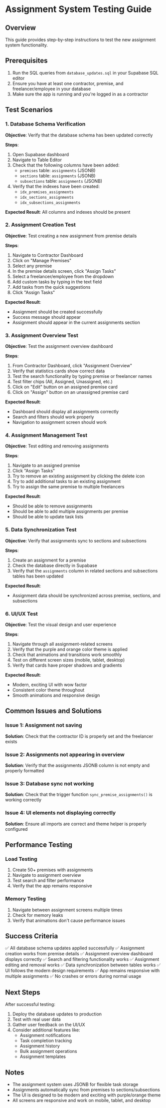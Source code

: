 # Assignment System Testing Guide

## Overview
This guide provides step-by-step instructions to test the new assignment system functionality.

## Prerequisites
1. Run the SQL queries from `database_updates.sql` in your Supabase SQL editor
2. Ensure you have at least one contractor, premise, and freelancer/employee in your database
3. Make sure the app is running and you're logged in as a contractor

## Test Scenarios

### 1. Database Schema Verification
**Objective**: Verify that the database schema has been updated correctly

**Steps**:
1. Open Supabase dashboard
2. Navigate to Table Editor
3. Check that the following columns have been added:
   - `premises` table: `assignments` (JSONB)
   - `sections` table: `assignments` (JSONB) 
   - `subsections` table: `assignments` (JSONB)
4. Verify that the indexes have been created:
   - `idx_premises_assignments`
   - `idx_sections_assignments`
   - `idx_subsections_assignments`

**Expected Result**: All columns and indexes should be present

### 2. Assignment Creation Test
**Objective**: Test creating a new assignment from premise details

**Steps**:
1. Navigate to Contractor Dashboard
2. Click on "Manage Premises"
3. Select any premise
4. In the premise details screen, click "Assign Tasks"
5. Select a freelancer/employee from the dropdown
6. Add custom tasks by typing in the text field
7. Add tasks from the quick suggestions
8. Click "Assign Tasks"

**Expected Result**: 
- Assignment should be created successfully
- Success message should appear
- Assignment should appear in the current assignments section

### 3. Assignment Overview Test
**Objective**: Test the assignment overview dashboard

**Steps**:
1. From Contractor Dashboard, click "Assignment Overview"
2. Verify that statistics cards show correct data
3. Test the search functionality by typing premise or freelancer names
4. Test filter chips (All, Assigned, Unassigned, etc.)
5. Click on "Edit" button on an assigned premise card
6. Click on "Assign" button on an unassigned premise card

**Expected Result**:
- Dashboard should display all assignments correctly
- Search and filters should work properly
- Navigation to assignment screen should work

### 4. Assignment Management Test
**Objective**: Test editing and removing assignments

**Steps**:
1. Navigate to an assigned premise
2. Click "Assign Tasks" 
3. Try to remove an existing assignment by clicking the delete icon
4. Try to add additional tasks to an existing assignment
5. Try to assign the same premise to multiple freelancers

**Expected Result**:
- Should be able to remove assignments
- Should be able to add multiple assignments per premise
- Should be able to update task lists

### 5. Data Synchronization Test
**Objective**: Verify that assignments sync to sections and subsections

**Steps**:
1. Create an assignment for a premise
2. Check the database directly in Supabase
3. Verify that the `assignments` column in related sections and subsections tables has been updated

**Expected Result**:
- Assignment data should be synchronized across premise, sections, and subsections

### 6. UI/UX Test
**Objective**: Test the visual design and user experience

**Steps**:
1. Navigate through all assignment-related screens
2. Verify that the purple and orange color theme is applied
3. Check that animations and transitions work smoothly
4. Test on different screen sizes (mobile, tablet, desktop)
5. Verify that cards have proper shadows and gradients

**Expected Result**:
- Modern, exciting UI with wow factor
- Consistent color theme throughout
- Smooth animations and responsive design

## Common Issues and Solutions

### Issue 1: Assignment not saving
**Solution**: Check that the contractor ID is properly set and the freelancer exists

### Issue 2: Assignments not appearing in overview
**Solution**: Verify that the assignments JSONB column is not empty and properly formatted

### Issue 3: Database sync not working
**Solution**: Check that the trigger function `sync_premise_assignments()` is working correctly

### Issue 4: UI elements not displaying correctly
**Solution**: Ensure all imports are correct and theme helper is properly configured

## Performance Testing

### Load Testing
1. Create 50+ premises with assignments
2. Navigate to assignment overview
3. Test search and filter performance
4. Verify that the app remains responsive

### Memory Testing
1. Navigate between assignment screens multiple times
2. Check for memory leaks
3. Verify that animations don't cause performance issues

## Success Criteria

✅ All database schema updates applied successfully
✅ Assignment creation works from premise details
✅ Assignment overview dashboard displays correctly
✅ Search and filtering functionality works
✅ Assignment editing and removal works
✅ Data synchronization between tables works
✅ UI follows the modern design requirements
✅ App remains responsive with multiple assignments
✅ No crashes or errors during normal usage

## Next Steps

After successful testing:
1. Deploy the database updates to production
2. Test with real user data
3. Gather user feedback on the UI/UX
4. Consider additional features like:
   - Assignment notifications
   - Task completion tracking
   - Assignment history
   - Bulk assignment operations
   - Assignment templates

## Notes

- The assignment system uses JSONB for flexible task storage
- Assignments automatically sync from premises to sections/subsections
- The UI is designed to be modern and exciting with purple/orange theme
- All screens are responsive and work on mobile, tablet, and desktop

